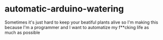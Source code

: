 # automatic-arduino-watering
Sometimes it's just hard to keep your beatiful plants alive so I'm making this because I'm a programmer and I want to automatize my f**cking life as much as possible
